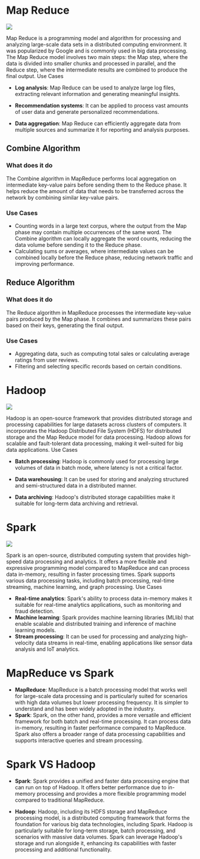 # Map Reduce

![](https://cdn.educba.com/academy/wp-content/uploads/2019/11/How-MapReduce-Works.png)

Map Reduce is a programming model and algorithm for processing and analyzing large-scale data sets in a distributed computing environment. It was popularized by Google and is commonly used in big data processing. The Map Reduce model involves two main steps: the Map step, where the data is divided into smaller chunks and processed in parallel, and the Reduce step, where the intermediate results are combined to produce the final output.
Use Cases

* **Log analysis**: Map Reduce can be used to analyze large log files, extracting relevant information and generating meaningful insights.

* **Recommendation systems**: It can be applied to process vast amounts of user data and generate personalized recommendations.

* **Data aggregation**: Map Reduce can efficiently aggregate data from multiple sources and summarize it for reporting and analysis purposes.

## Combine Algorithm
### What does it do
The Combine algorithm in MapReduce performs local aggregation on intermediate key-value pairs before sending them to the Reduce phase. It helps reduce the amount of data that needs to be transferred across the network by combining similar key-value pairs.

### Use Cases
- Counting words in a large text corpus, where the output from the Map phase may contain multiple occurrences of the same word. The Combine algorithm can locally aggregate the word counts, reducing the data volume before sending it to the Reduce phase.
- Calculating sums or averages, where intermediate values can be combined locally before the Reduce phase, reducing network traffic and improving performance.

## Reduce Algorithm
### What does it do
The Reduce algorithm in MapReduce processes the intermediate key-value pairs produced by the Map phase. It combines and summarizes these pairs based on their keys, generating the final output.

### Use Cases
- Aggregating data, such as computing total sales or calculating average ratings from user reviews.
- Filtering and selecting specific records based on certain conditions.

# Hadoop

![](https://upload.wikimedia.org/wikipedia/commons/thumb/0/0e/Hadoop_logo.svg/1280px-Hadoop_logo.svg.png)

Hadoop is an open-source framework that provides distributed storage and processing capabilities for large datasets across clusters of computers. It incorporates the Hadoop Distributed File System (HDFS) for distributed storage and the Map Reduce model for data processing. Hadoop allows for scalable and fault-tolerant data processing, making it well-suited for big data applications.
Use Cases

* **Batch processing**: Hadoop is commonly used for processing large volumes of data in batch mode, where latency is not a critical factor.

* **Data warehousing**: It can be used for storing and analyzing structured and semi-structured data in a distributed manner.

* **Data archiving**: Hadoop's distributed storage capabilities make it suitable for long-term data archiving and retrieval.

# Spark

![](https://upload.wikimedia.org/wikipedia/commons/thumb/f/f3/Apache_Spark_logo.svg/1200px-Apache_Spark_logo.svg.png)

Spark is an open-source, distributed computing system that provides high-speed data processing and analytics. It offers a more flexible and expressive programming model compared to MapReduce and can process data in-memory, resulting in faster processing times. Spark supports various data processing tasks, including batch processing, real-time streaming, machine learning, and graph processing.
Use Cases

* **Real-time analytics**: Spark's ability to process data in-memory makes it suitable for real-time analytics applications, such as monitoring and fraud detection.
* **Machine learning**: Spark provides machine learning libraries (MLlib) that enable scalable and distributed training and inference of machine learning models.
* **Stream processing**: It can be used for processing and analyzing high-velocity data streams in real-time, enabling applications like sensor data analysis and IoT analytics.

# MapReduce vs Spark

* **MapReduce**: MapReduce is a batch processing model that works well for large-scale data processing and is particularly suited for scenarios with high data volumes but lower processing frequency. It is simpler to understand and has been widely adopted in the industry.
* **Spark**: Spark, on the other hand, provides a more versatile and efficient framework for both batch and real-time processing. It can process data in-memory, resulting in faster performance compared to MapReduce. Spark also offers a broader range of data processing capabilities and supports interactive queries and stream processing.

# Spark VS Hadoop

* **Spark**: Spark provides a unified and faster data processing engine that can run on top of Hadoop. It offers better performance due to in-memory processing and provides a more flexible programming model compared to traditional MapReduce.

* **Hadoop**: Hadoop, including its HDFS storage and MapReduce processing model, is a distributed computing framework that forms the foundation for various big data technologies, including Spark. Hadoop is particularly suitable for long-term storage, batch processing, and scenarios with massive data volumes. Spark can leverage Hadoop's storage and run alongside it, enhancing its capabilities with faster processing and additional functionality.